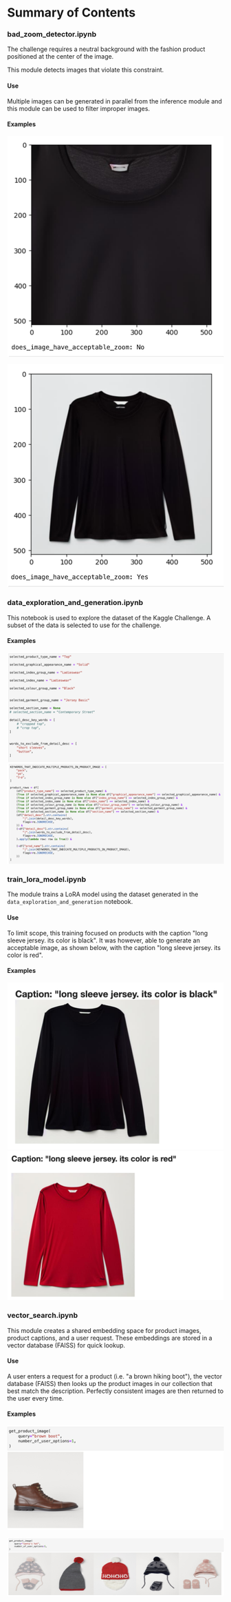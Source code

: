 # Summary of Contents


### bad_zoom_detector.ipynb
The challenge requires a neutral background with the fashion product positioned at the center of the image.

This module detects images that violate this constraint.

#### Use
Multiple images can be generated in parallel from the inference module and this module can be used to filter improper images.

#### Examples

![a 'bad' image is detected](assets/bad_image_1.png "An improper image is detected")

![a 'good' image passes through](assets/bad_image_2.png "A proper image passes through")





### data_exploration_and_generation.ipynb
This notebook is used to explore the dataset of the Kaggle Challenge. A subset of the data is selected to use for the challenge.

#### Examples

![filtering the data](assets/data_filtering_1.png "filtering the data")
![filtering the data](assets/data_filtering_2.png "filtering the data")


### train_lora_model.ipynb
The module trains a LoRA model using the dataset generated in the `data_exploration_and_generation` notebook.

#### Use
To limit scope, this training focused on products with the caption "long sleeve jersey. its color is black". It was however, able to generate an acceptable image, as shown below, with the caption "long sleeve jersey. its color is red".

#### Examples

![an image produced by the lora model](assets/lora_image_1.png "an image produced by the lora model")
![an image produced by the lora model](assets/lora_image_2.png "an image produced by the lora model")






### vector_search.ipynb
This module creates a shared embedding space for product images, product captions, and a user request. These embeddings are stored in a vector database (FAISS) for quick lookup.

#### Use
A user enters a request for a product (i.e. "a brown hiking boot"), the vector database (FAISS) then looks up the product images in our collection that best match the description. Perfectly consistent images are then returned to the user every time.

#### Examples

![a product lookup](assets/vector_search_2.png "A user looks up a product")

![a product lookup](assets/vector_search_1.png "A user looks up a product")
